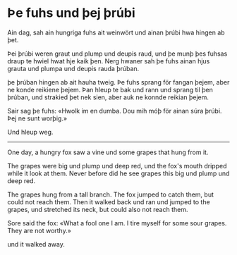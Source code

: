 # Þe fuhs und þej þrúbi

Ain dag, sah ain hungriga fuhs ait weinwört und ainan þrúbi hwa hingen ab þet.

Þei þrúbi weren graut und plump und deupis raud, und þe munþ þes fuhsas draup te
hwiel hwat hje kaik þen. Nerg hwaner sah þe fuhs ainan hjus grauta und plumpa
und deupis rauda þrúban.

þe þrúban hingen ab ait hauha tweig. Þe fuhs sprang för fangan þejem, aber ne
konde reikiene þejem. Þan hleup te bak und rann und sprang til þen þrúban, und
strakied þet nek sien, aber auk ne konnde reikian þejem.

Sair sag þe fuhs: «Hwolk im en dumba. Dou mih móþ för ainan súra þrúbi. Þej ne
sunt worþig.»

Und hleup weg.

---

One day, a hungry fox saw a vine und some grapes that hung from it.

The grapes were big und plump und deep red, und the fox's mouth dripped while it
look at them. Never before did he see grapes this big und plump und deep red.

The grapes hung from a tall branch. The fox jumped to catch them, but could not
reach them. Then it walked back und ran und jumped to the grapes, und stretched
its neck, but could also not reach them.

Sore said the fox: «What a fool one I am. I tire myself for some sour grapes.
They are not worthy.»

und it walked away.
